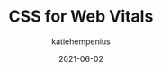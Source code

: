 ---
author: katiehempenius #
date: 2021-06-02
publisher: chromiumdev
tags:
  - css
  - performance
  - web-vitals
target_url: https://web.dev/css-web-vitals/
title: CSS for Web Vitals
---